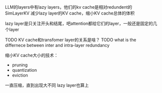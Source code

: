 LLM的layers中有lazy layers，他们的kv cache是相对redundent的
SimLayerKV 减少lazy layer的KV cache，缩小KV cache总体的体积

lazy layer是只关注开头和结尾，吧attention都给它们的layer，一般还是固定的几个layer

TODO KV cache和transfomer layer的关系是啥？
TODO what is the differnece between inter and intra-layer redundancy

缩小KV cache大小的技术：
- pruning
- quantization
- eviction


一直压缩，直到出现大不同
lazy layer也算上
